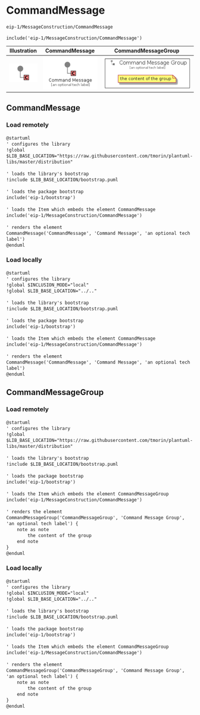 # CommandMessage


```text
eip-1/MessageConstruction/CommandMessage
```

```text
include('eip-1/MessageConstruction/CommandMessage')
```



| Illustration | CommandMessage | CommandMessageGroup |
| :---: | :---: | :---: |
| ![illustration for Illustration](../../eip-1/MessageConstruction/CommandMessage.png) | ![illustration for CommandMessage](../../eip-1/MessageConstruction/CommandMessage.Local.png) | ![illustration for CommandMessageGroup](../../eip-1/MessageConstruction/CommandMessageGroup.Local.png) |




## CommandMessage

### Load remotely
```plantuml
@startuml
' configures the library
!global $LIB_BASE_LOCATION="https://raw.githubusercontent.com/tmorin/plantuml-libs/master/distribution"

' loads the library's bootstrap
!include $LIB_BASE_LOCATION/bootstrap.puml

' loads the package bootstrap
include('eip-1/bootstrap')

' loads the Item which embeds the element CommandMessage
include('eip-1/MessageConstruction/CommandMessage')

' renders the element
CommandMessage('CommandMessage', 'Command Message', 'an optional tech label')
@enduml
```

### Load locally
```plantuml
@startuml
' configures the library
!global $INCLUSION_MODE="local"
!global $LIB_BASE_LOCATION="../.."

' loads the library's bootstrap
!include $LIB_BASE_LOCATION/bootstrap.puml

' loads the package bootstrap
include('eip-1/bootstrap')

' loads the Item which embeds the element CommandMessage
include('eip-1/MessageConstruction/CommandMessage')

' renders the element
CommandMessage('CommandMessage', 'Command Message', 'an optional tech label')
@enduml
```

## CommandMessageGroup

### Load remotely
```plantuml
@startuml
' configures the library
!global $LIB_BASE_LOCATION="https://raw.githubusercontent.com/tmorin/plantuml-libs/master/distribution"

' loads the library's bootstrap
!include $LIB_BASE_LOCATION/bootstrap.puml

' loads the package bootstrap
include('eip-1/bootstrap')

' loads the Item which embeds the element CommandMessageGroup
include('eip-1/MessageConstruction/CommandMessage')

' renders the element
CommandMessageGroup('CommandMessageGroup', 'Command Message Group', 'an optional tech label') {
    note as note
        the content of the group
    end note
}
@enduml
```

### Load locally
```plantuml
@startuml
' configures the library
!global $INCLUSION_MODE="local"
!global $LIB_BASE_LOCATION="../.."

' loads the library's bootstrap
!include $LIB_BASE_LOCATION/bootstrap.puml

' loads the package bootstrap
include('eip-1/bootstrap')

' loads the Item which embeds the element CommandMessageGroup
include('eip-1/MessageConstruction/CommandMessage')

' renders the element
CommandMessageGroup('CommandMessageGroup', 'Command Message Group', 'an optional tech label') {
    note as note
        the content of the group
    end note
}
@enduml
```

